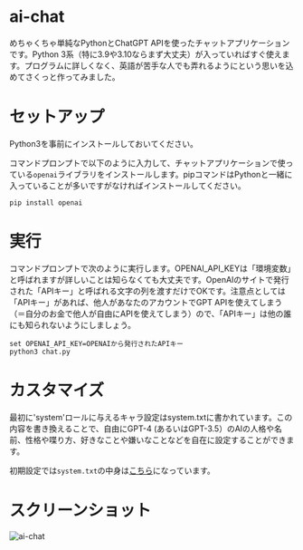 # ai-chat

めちゃくちゃ単純なPythonとChatGPT APIを使ったチャットアプリケーションです。Python 3系（特に3.9や3.10ならまず大丈夫）が入っていればすぐ使えます。プログラムに詳しくなく、英語が苦手な人でも弄れるようにという思いを込めてさくっと作ってみました。

# セットアップ

Python3を事前にインストールしておいてください。

コマンドプロンプトで以下のように入力して、チャットアプリケーションで使っている`openai`ライブラリをインストールします。pipコマンドはPythonと一緒に入っていることが多いですがなければインストールしてください。

```console
pip install openai
```

# 実行

コマンドプロンプトで次のように実行します。OPENAI_API_KEYは「環境変数」と呼ばれますが詳しいことは知らなくても大丈夫です。OpenAIのサイトで発行された「APIキー」と呼ばれる文字の列を渡すだけでOKです。注意点としては「APIキー」があれば、他人があなたのアカウントでGPT APIを使えてしまう（＝自分のお金で他人が自由にAPIを使えてしまう）ので、「APIキー」は他の誰にも知られないようにしましょう。

```console
set OPENAI_API_KEY=OPENAIから発行されたAPIキー
python3 chat.py
```

# カスタマイズ

最初に'system'ロールに与えるキャラ設定はsystem.txtに書かれています。この内容を書き換えることで、自由にGPT-4 (あるいはGPT-3.5）のAIの人格や名前、性格や喋り方、好きなことや嫌いなことなどを自在に設定することができます。

初期設定では`system.txt`の中身は[こちら](https://github.com/kuno-maichi/ai-chat/tree/main/system.txt)になっています。

# スクリーンショット

![ai-chat](https://user-images.githubusercontent.com/60324323/235350053-957ef235-e603-4044-aa83-3d77f3ce8564.png)
